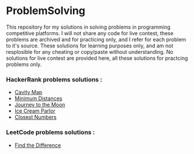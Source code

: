# ProblemSolving
This repository for my solutions in solving problems in programming competitive platforms.
I will not share any code for live contest, these problems are archived and for practicing only, and I refer for each problem to it's source.
These solutions for learning purposes only, and am not resplosible for any cheating or copy/paste without understanding. 
No solutions for live contest are provided here, all these solutions for practcing problems only.

### HackerRank problems solutions :
+ [Cavity Map](https://github.com/MoustafaAttia/ProblemSolving/wiki/Cavity-Map)
+ [Minimum Distances](https://github.com/MoustafaAttia/ProblemSolving/wiki/Minimum-Distances)
+ [Journey to the Moon](https://github.com/MoustafaAttia/ProblemSolving/wiki/Journey-to-the-Moon) 
+ [Ice Cream Parlor](https://github.com/MoustafaAttia/ProblemSolving/wiki/Ice-Cream-Parlor) 
+ [Closest Numbers](https://github.com/MoustafaAttia/ProblemSolving/wiki/Closest-Numbers) 

### LeetCode problems solutions :
+ [Find the Difference](https://github.com/MoustafaAttia/ProblemSolving/wiki/Find-the-Difference) 

